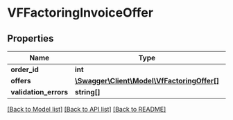 # VFFactoringInvoiceOffer

## Properties
Name | Type | Description | Notes
------------ | ------------- | ------------- | -------------
**order_id** | **int** |  | [optional] 
**offers** | [**\Swagger\Client\Model\VfFactoringOffer[]**](VfFactoringOffer.md) |  | [optional] 
**validation_errors** | **string[]** |  | [optional] 

[[Back to Model list]](../README.md#documentation-for-models) [[Back to API list]](../README.md#documentation-for-api-endpoints) [[Back to README]](../README.md)


